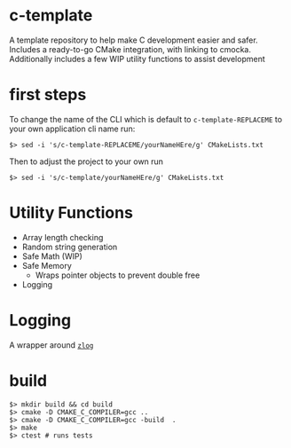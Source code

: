 # c-template

A template repository to help make C development easier and safer. Includes a ready-to-go CMake integration, with linking to cmocka. Additionally includes a few WIP utility functions to assist development

# first steps

To change the name of the CLI which is default to `c-template-REPLACEME` to your own application cli name run:

```shell
$> sed -i 's/c-template-REPLACEME/yourNameHEre/g' CMakeLists.txt
```

Then to adjust the project to your own run

```shell
$> sed -i 's/c-template/yourNameHEre/g' CMakeLists.txt
```

# Utility Functions

* Array length checking
* Random string generation
* Safe Math (WIP)
* Safe Memory
    * Wraps pointer objects to prevent double free 
* Logging

# Logging

A wrapper around [`zlog`](https://github.com/HardySimpson/zlog)

# build

```shell
$> mkdir build && cd build
$> cmake -D CMAKE_C_COMPILER=gcc ..
$> cmake -D CMAKE_C_COMPILER=gcc -build  .
$> make
$> ctest # runs tests
```